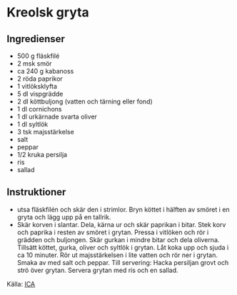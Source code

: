 # Kreolsk gryta

## Ingredienser

* 500 g fläskfilé
* 2 msk smör
* ca 240 g kabanoss
* 2 röda paprikor
* 1 vitlöksklyfta
* 5 dl vispgrädde
* 2 dl köttbuljong (vatten och tärning eller fond)
* 1 dl cornichons
* 1 dl urkärnade svarta oliver
* 1 dl syltlök
* 3 tsk majsstärkelse
* salt
* peppar
* 1/2 kruka persilja
* ris
* sallad

## Instruktioner

* utsa fläskfilén och skär den i strimlor. Bryn köttet i hälften av smöret i en gryta och lägg upp på en tallrik.
* Skär korven i slantar. Dela, kärna ur och skär paprikan i bitar. Stek korv och paprika i resten av smöret i grytan. Pressa i vitlöken och rör i grädden och buljongen. Skär gurkan i mindre bitar och dela oliverna. Tillsätt köttet, gurka, oliver och syltlök i grytan. Låt koka upp och sjuda i ca 10 minuter. Rör ut majsstärkelsen i lite vatten och rör ner i grytan. Smaka av med salt och peppar. Till servering: Hacka persiljan grovt och strö över grytan. Servera grytan med ris och en sallad.

 Källa: [ICA](https://www.ica.se/recept/kreolsk-gryta-724259/)